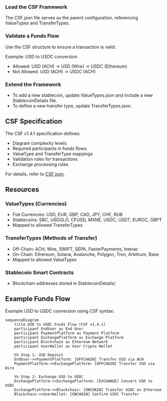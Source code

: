 ### Load the CSF Framework

The CSF.json file serves as the parent configuration, referencing ValueTypes and TransferTypes.

### Validate a Funds Flow

Use the CSF structure to ensure a transaction is valid.

Example: USD to USDC conversion  
- Allowed: USD (ACH) → USD (Wire) → USDC (Ethereum)  
- Not Allowed: USD (ACH) → USDC (ACH)  

### Extend the Framework

- To add a new stablecoin, update ValueTypes.json and include a new StablecoinDetails file.
- To define a new transfer type, update TransferTypes.json.

## CSF Specification

The CSF v1.4.1 specification defines:
- Diagram complexity levels
- Required participants in funds flows
- ValueType and TransferType mappings
- Validation rules for transactions
- Exchange processing rules

For details, refer to [CSF.json](CSF.json).

## Resources

### ValueTypes (Currencies)

- Fiat Currencies: USD, EUR, GBP, CAD, JPY, CHF, RUB
- Stablecoins: SBC, USDGLO, CFUSD, MXNE, USDC, USDT, EUROC, GBPT
- Mapped to allowed TransferTypes

### TransferTypes (Methods of Transfer)

- Off-Chain: ACH, Wire, SWIFT, SEPA, FasterPayments, Interac
- On-Chain: Ethereum, Solana, Avalanche, Polygon, Tron, Arbitrum, Base
- Mapped to allowed ValueTypes

### Stablecoin Smart Contracts

- Blockchain addresses stored in StablecoinDetails/

## Example Funds Flow

Example USD to USDC conversion using CSF syntax:

```mermaid
sequenceDiagram
    title USD to USDC Funds Flow (CSF v1.4.1)
    participant EndUser as End User
    participant PaymentPlatform as Payment Platform
    participant ExchangePlatform as Exchange Platform
    participant Blockchain as Ethereum Network
    participant UserWallet as User Crypto Wallet

    %% Step 1: USD Deposit
    EndUser->>PaymentPlatform: [OFFCHAIN] Transfer USD via ACH
    PaymentPlatform->>ExchangePlatform: [OFFCHAIN] Transfer USD via Wire

    %% Step 2: Exchange USD to USDC
    ExchangePlatform->>ExchangePlatform: [EXCHANGE] Convert USD to USDC
    ExchangePlatform->>Blockchain: [ONCHAIN] Transfer USDC on Ethereum
    Blockchain->>UserWallet: [ONCHAIN] Confirm USDC Transfer
